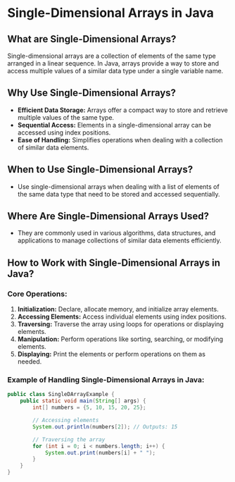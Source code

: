 # Single-Dimensional Arrays in Java

## What are Single-Dimensional Arrays?
Single-dimensional arrays are a collection of elements of the same type arranged in a linear sequence. In Java, arrays provide a way to store and access multiple values of a similar data type under a single variable name.

## Why Use Single-Dimensional Arrays?
- **Efficient Data Storage:** Arrays offer a compact way to store and retrieve multiple values of the same type.
- **Sequential Access:** Elements in a single-dimensional array can be accessed using index positions.
- **Ease of Handling:** Simplifies operations when dealing with a collection of similar data elements.

## When to Use Single-Dimensional Arrays?
- Use single-dimensional arrays when dealing with a list of elements of the same data type that need to be stored and accessed sequentially.

## Where Are Single-Dimensional Arrays Used?
- They are commonly used in various algorithms, data structures, and applications to manage collections of similar data elements efficiently.

## How to Work with Single-Dimensional Arrays in Java?
### Core Operations:
1. **Initialization:** Declare, allocate memory, and initialize array elements.
2. **Accessing Elements:** Access individual elements using index positions.
3. **Traversing:** Traverse the array using loops for operations or displaying elements.
4. **Manipulation:** Perform operations like sorting, searching, or modifying elements.
5. **Displaying:** Print the elements or perform operations on them as needed.

### Example of Handling Single-Dimensional Arrays in Java:
```java
public class SingleDArrayExample {
    public static void main(String[] args) {
        int[] numbers = {5, 10, 15, 20, 25};

        // Accessing elements
        System.out.println(numbers[2]); // Outputs: 15

        // Traversing the array
        for (int i = 0; i < numbers.length; i++) {
            System.out.print(numbers[i] + " ");
        }
    }
}
```
